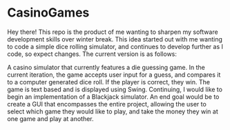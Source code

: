 # CasinoGames
Hey there!
This repo is the product of me wanting to sharpen my software development skills over winter break. This idea started out with me wanting to code a simple dice rolling simulator, and continues to develop further as I code, so expect changes. The current version is as follows: 

A casino simulator that currently features a die guessing game. In the current iteration, the game accepts user input for a guess, and compares it to a computer generated dice roll. If the player is correct, they win. The game is text based and is displayed using Swing. Continuing, I would like to begin an implementation of a Blackjack simulator. An end goal would be to create a GUI that encompasses the entire project, allowing the user to select which game they would like to play, and take the money they win at one game and play at another.

